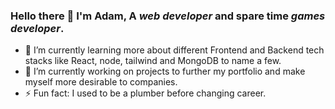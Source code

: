 ### Hello there 👋 I'm Adam, A  _web developer_ and spare time _games developer_.

* 🌱 I’m currently learning more about different Frontend and Backend tech stacks like React, node, tailwind and MongoDB to name a few.
* 🔭 I’m currently working on projects to further my portfolio and make myself more desirable to companies.
* ⚡ Fun fact: I used to be a plumber before changing career.
<!--
**adamclark-12/adamclark-12** is a ✨ _special_ ✨ repository because its `README.md` (this file) appears on your GitHub profile.

Here are some ideas to get you started:

- 🔭 I’m currently working on ...
- 🌱 I’m currently learning ...
- 👯 I’m looking to collaborate on ...
- 🤔 I’m looking for help with ...
- 💬 Ask me about ...
- 📫 How to reach me: ...
- 😄 Pronouns: ...
- ⚡ Fun fact: ...
-->
